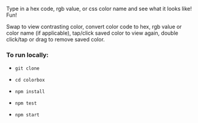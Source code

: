 Type in a hex code, rgb value, or css color name and see what it looks like! Fun!

Swap to view contrasting color, convert color code to hex, rgb value or color name (if applicable), tap/click saved color to view again, double click/tap or drag to remove saved color.

### To run locally:

* `git clone`

* `cd colorbox`

* `npm install`

* `npm test`

* `npm start`